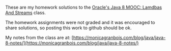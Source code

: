 These are my homework solutions to the  [Oracle's Java 8 MOOC: Lamdbas And Streams](https://apexapps.oracle.com/pls/apex/f?p=44785:145:0::::P145_EVENT_ID,P145_PREV_PAGE:4887,143) class.

The homework assignments were not graded and it was encouraged to share solutions, so posting this work to github should be ok.

My notes from the class are at: [https://monicagranbois.com/blog/java/java-8-notes/](https://monicagranbois.com/blog/java/java-8-notes/)